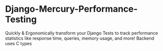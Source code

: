 # Django-Mercury-Performance-Testing
Quickly &amp; Ergonomically transform your Django Tests to track performance statistics like response time, queries, memory usage, and more! Backend uses C types 
